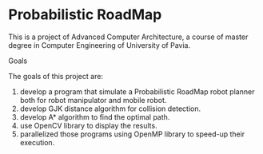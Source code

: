 # Probabilistic RoadMap

This is a project of Advanced Computer Architecture, a course of master degree in Computer Engineering of University of Pavia.

Goals

The goals of this project are:
1) develop a program that simulate a Probabilistic RoadMap robot planner both for robot manipulator and mobile robot.
2) develop GJK distance algorithm for collision detection.
3) develop A* algorithm to find the optimal path.
4) use OpenCV library to display the results.
5) parallelized those programs using OpenMP library to speed-up their execution.

